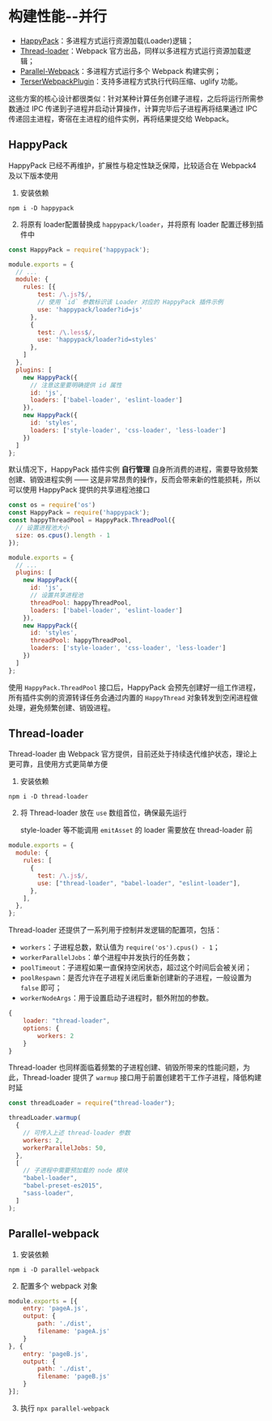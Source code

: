 # 构建性能--并行

- [HappyPack](https://github.com/amireh/happypack)：多进程方式运行资源加载(Loader)逻辑；
- [Thread-loader](https://webpack.js.org/loaders/thread-loader/)：Webpack 官方出品，同样以多进程方式运行资源加载逻辑；
- [Parallel-Webpack](https://www.npmjs.com/package/parallel-webpack)：多进程方式运行多个 Webpack 构建实例；
- [TerserWebpackPlugin](https://www.npmjs.com/package/terser-webpack-plugin#terseroptions)：支持多进程方式执行代码压缩、uglify 功能。

这些方案的核心设计都很类似：针对某种计算任务创建子进程，之后将运行所需参数通过 IPC 传递到子进程并启动计算操作，计算完毕后子进程再将结果通过 IPC 传递回主进程，寄宿在主进程的组件实例，再将结果提交给 Webpack。

## HappyPack

HappyPack 已经不再维护，扩展性与稳定性缺乏保障，比较适合在 Webpack4 及以下版本使用

1. 安装依赖

```shell
npm i -D happypack
```

2. 将原有 loader配置替换成 `happypack/loader`，并将原有 loader 配置迁移到插件中

```js
const HappyPack = require('happypack');

module.exports = {
  // ...
  module: {
    rules: [{
        test: /\.js?$/,
        // 使用 `id` 参数标识该 Loader 对应的 HappyPack 插件示例
        use: 'happypack/loader?id=js'
      },
      {
        test: /\.less$/,
        use: 'happypack/loader?id=styles'
      },
    ]
  },
  plugins: [
    new HappyPack({
      // 注意这里要明确提供 id 属性
      id: 'js',
      loaders: ['babel-loader', 'eslint-loader']
    }),
    new HappyPack({
      id: 'styles',
      loaders: ['style-loader', 'css-loader', 'less-loader']
    })
  ]
};
```

默认情况下，HappyPack 插件实例 **自行管理** 自身所消费的进程，需要导致频繁创建、销毁进程实例 —— 这是非常昂贵的操作，反而会带来新的性能损耗，所以可以使用 HappyPack 提供的共享进程池接口

```js
const os = require('os')
const HappyPack = require('happypack');
const happyThreadPool = HappyPack.ThreadPool({
  // 设置进程池大小
  size: os.cpus().length - 1
});

module.exports = {
  // ...
  plugins: [
    new HappyPack({
      id: 'js',
      // 设置共享进程池
      threadPool: happyThreadPool,
      loaders: ['babel-loader', 'eslint-loader']
    }),
    new HappyPack({
      id: 'styles',
      threadPool: happyThreadPool,
      loaders: ['style-loader', 'css-loader', 'less-loader']
    })
  ]
};
```

使用 `HappyPack.ThreadPool` 接口后，HappyPack 会预先创建好一组工作进程，所有插件实例的资源转译任务会通过内置的 `HappyThread` 对象转发到空闲进程做处理，避免频繁创建、销毁进程。

## Thread-loader

Thread-loader 由 Webpack 官方提供，目前还处于持续迭代维护状态，理论上更可靠，且使用方式更简单方便

1. 安装依赖

```shell
npm i -D thread-loader
```

2. 将 Thread-loader 放在 `use` 数组首位，确保最先运行

   style-loader 等不能调用 `emitAsset` 的 loader 需要放在 thread-loader 前

```js
module.exports = {
  module: {
    rules: [
      {
        test: /\.js$/,
        use: ["thread-loader", "babel-loader", "eslint-loader"],
      },
    ],
  },
};
```

Thread-loader 还提供了一系列用于控制并发逻辑的配置项，包括：

- `workers`：子进程总数，默认值为 `require('os').cpus() - 1`；
- `workerParallelJobs`：单个进程中并发执行的任务数；
- `poolTimeout`：子进程如果一直保持空闲状态，超过这个时间后会被关闭；
- `poolRespawn`：是否允许在子进程关闭后重新创建新的子进程，一般设置为 `false` 即可；
- `workerNodeArgs`：用于设置启动子进程时，额外附加的参数。

```js
{
    loader: "thread-loader",
    options: {
        workers: 2
    }
}
```

Thread-loader 也同样面临着频繁的子进程创建、销毁所带来的性能问题，为此，Thread-loader 提供了 `warmup` 接口用于前置创建若干工作子进程，降低构建时延

```js
const threadLoader = require("thread-loader");

threadLoader.warmup(
  {
    // 可传入上述 thread-loader 参数
    workers: 2,
    workerParallelJobs: 50,
  },
  [
    // 子进程中需要预加载的 node 模块
    "babel-loader",
    "babel-preset-es2015",
    "sass-loader",
  ]
);
```

## Parallel-webpack

1. 安装依赖

```shell
npm i -D parallel-webpack
```

2. 配置多个 webpack 对象

```js
module.exports = [{
    entry: 'pageA.js',
    output: {
        path: './dist',
        filename: 'pageA.js'
    }
}, {
    entry: 'pageB.js',
    output: {
        path: './dist',
        filename: 'pageB.js'
    }
}];
```

3. 执行 `npx parallel-webpack`

